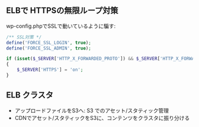 ## ELBで HTTPSの無限ループ対策


wp-config.phpでSSLで動いているように騙す:

~~~php
/** SSL対策 */
define('FORCE_SSL_LOGIN', true);
define('FORCE_SSL_ADMIN', true);

if (isset($_SERVER['HTTP_X_FORWARDED_PROTO']) && $_SERVER['HTTP_X_FORWARDED_PROTO'] == 'https')
{
    $_SERVER['HTTPS'] = 'on';
}
~~~

## ELB クラスタ

- アップロードファイルをS3へ: S3 でのアセット/スタティック管理
- CDNでアセット/スタティックをS3に、コンテンツをクラスタに振り分ける
